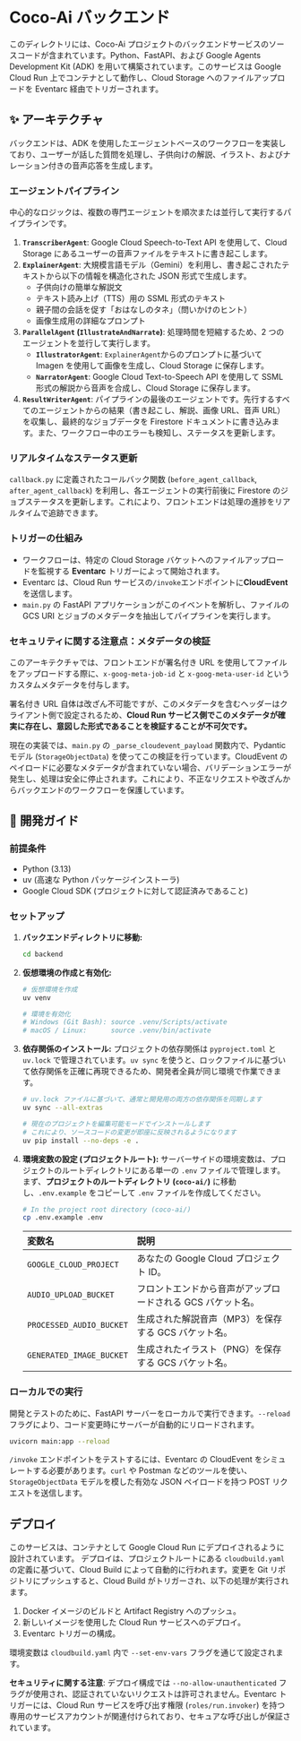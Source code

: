 # Coco-Ai バックエンド

このディレクトリには、Coco-Ai プロジェクトのバックエンドサービスのソースコードが含まれています。Python、FastAPI、および Google Agents Development Kit (ADK) を用いて構築されています。このサービスは Google Cloud Run 上でコンテナとして動作し、Cloud Storage へのファイルアップロードを Eventarc 経由でトリガーされます。

## ✨ アーキテクチャ

バックエンドは、ADK を使用したエージェントベースのワークフローを実装しており、ユーザーが話した質問を処理し、子供向けの解説、イラスト、およびナレーション付きの音声応答を生成します。

### エージェントパイプライン

中心的なロジックは、複数の専門エージェントを順次または並行して実行するパイプラインです。

1.  **`TranscriberAgent`**: Google Cloud Speech-to-Text API を使用して、Cloud Storage にあるユーザーの音声ファイルをテキストに書き起こします。
2.  **`ExplainerAgent`**: 大規模言語モデル（Gemini）を利用し、書き起こされたテキストから以下の情報を構造化された JSON 形式で生成します。
    - 子供向けの簡単な解説文
    - テキスト読み上げ（TTS）用の SSML 形式のテキスト
    - 親子間の会話を促す「おはなしのタネ」（問いかけのヒント）
    - 画像生成用の詳細なプロンプト
3.  **`ParallelAgent` (`IllustrateAndNarrate`)**: 処理時間を短縮するため、2 つのエージェントを並行して実行します。
    - **`IllustratorAgent`**: `ExplainerAgent`からのプロンプトに基づいて Imagen を使用して画像を生成し、Cloud Storage に保存します。
    - **`NarratorAgent`**: Google Cloud Text-to-Speech API を使用して SSML 形式の解説から音声を合成し、Cloud Storage に保存します。
4.  **`ResultWriterAgent`**: パイプラインの最後のエージェントです。先行するすべてのエージェントからの結果（書き起こし、解説、画像 URL、音声 URL）を収集し、最終的なジョブデータを Firestore ドキュメントに書き込みます。また、ワークフロー中のエラーも検知し、ステータスを更新します。

### リアルタイムなステータス更新

`callback.py` に定義されたコールバック関数 (`before_agent_callback`, `after_agent_callback`) を利用し、各エージェントの実行前後に Firestore のジョブステータスを更新します。これにより、フロントエンドは処理の進捗をリアルタイムで追跡できます。

### トリガーの仕組み

- ワークフローは、特定の Cloud Storage バケットへのファイルアップロードを監視する **Eventarc** トリガーによって開始されます。
- Eventarc は、Cloud Run サービスの`/invoke`エンドポイントに**CloudEvent**を送信します。
- `main.py` の FastAPI アプリケーションがこのイベントを解析し、ファイルの GCS URI とジョブのメタデータを抽出してパイプラインを実行します。

### セキュリティに関する注意点：メタデータの検証

このアーキテクチャでは、フロントエンドが署名付き URL を使用してファイルをアップロードする際に、`x-goog-meta-job-id` と `x-goog-meta-user-id` というカスタムメタデータを付与します。

署名付き URL 自体は改ざん不可能ですが、このメタデータを含むヘッダーはクライアント側で設定されるため、**Cloud Run サービス側でこのメタデータが確実に存在し、意図した形式であることを検証することが不可欠です。**

現在の実装では、`main.py` の `_parse_cloudevent_payload` 関数内で、Pydantic モデル (`StorageObjectData`) を使ってこの検証を行っています。CloudEvent のペイロードに必要なメタデータが含まれていない場合、バリデーションエラーが発生し、処理は安全に停止されます。これにより、不正なリクエストや改ざんからバックエンドのワークフローを保護しています。

## 🚀 開発ガイド

### 前提条件

- Python (3.13)
- uv (高速な Python パッケージインストーラ)
- Google Cloud SDK (プロジェクトに対して認証済みであること)

### セットアップ

1.  **バックエンドディレクトリに移動:**

    ```bash
    cd backend
    ```

2.  **仮想環境の作成と有効化:**

    ```bash
    # 仮想環境を作成
    uv venv

    # 環境を有効化
    # Windows (Git Bash): source .venv/Scripts/activate
    # macOS / Linux:      source .venv/bin/activate
    ```

3.  **依存関係のインストール:**
    プロジェクトの依存関係は `pyproject.toml` と `uv.lock` で管理されています。`uv sync` を使うと、ロックファイルに基づいて依存関係を正確に再現できるため、開発者全員が同じ環境で作業できます。

    ```bash
    # uv.lock ファイルに基づいて、通常と開発用の両方の依存関係を同期します
    uv sync --all-extras

    # 現在のプロジェクトを編集可能モードでインストールします
    # これにより、ソースコードの変更が即座に反映されるようになります
    uv pip install --no-deps -e .
    ```

4.  **環境変数の設定 (プロジェクトルート):**
    サーバーサイドの環境変数は、プロジェクトのルートディレクトリにある単一の `.env` ファイルで管理します。
    まず、**プロジェクトのルートディレクトリ (`coco-ai/`)** に移動し、`.env.example` をコピーして `.env` ファイルを作成してください。

    ```bash
    # In the project root directory (coco-ai/)
    cp .env.example .env
    ```

    | 変数名                   | 説明                                                        |
    | :----------------------- | :---------------------------------------------------------- |
    | `GOOGLE_CLOUD_PROJECT`   | あなたの Google Cloud プロジェクト ID。                     |
    | `AUDIO_UPLOAD_BUCKET`    | フロントエンドから音声がアップロードされる GCS バケット名。 |
    | `PROCESSED_AUDIO_BUCKET` | 生成された解説音声（MP3）を保存する GCS バケット名。        |
    | `GENERATED_IMAGE_BUCKET` | 生成されたイラスト（PNG）を保存する GCS バケット名。        |

### ローカルでの実行

開発とテストのために、FastAPI サーバーをローカルで実行できます。`--reload` フラグにより、コード変更時にサーバーが自動的にリロードされます。

```bash
uvicorn main:app --reload
```

`/invoke` エンドポイントをテストするには、Eventarc の CloudEvent をシミュレートする必要があります。`curl` や Postman などのツールを使い、`StorageObjectData` モデルを模した有効な JSON ペイロードを持つ POST リクエストを送信します。

## デプロイ

このサービスは、コンテナとして Google Cloud Run にデプロイされるように設計されています。
デプロイは、プロジェクトルートにある `cloudbuild.yaml` の定義に基づいて、Cloud Build によって自動的に行われます。変更を Git リポジトリにプッシュすると、Cloud Build がトリガーされ、以下の処理が実行されます。

1.  Docker イメージのビルドと Artifact Registry へのプッシュ。
2.  新しいイメージを使用した Cloud Run サービスへのデプロイ。
3.  Eventarc トリガーの構成。

環境変数は `cloudbuild.yaml` 内で `--set-env-vars` フラグを通じて設定されます。

**セキュリティに関する注意**: デプロイ構成では `--no-allow-unauthenticated` フラグが使用され、認証されていないリクエストは許可されません。Eventarc トリガーには、Cloud Run サービスを呼び出す権限 (`roles/run.invoker`) を持つ専用のサービスアカウントが関連付けられており、セキュアな呼び出しが保証されています。
